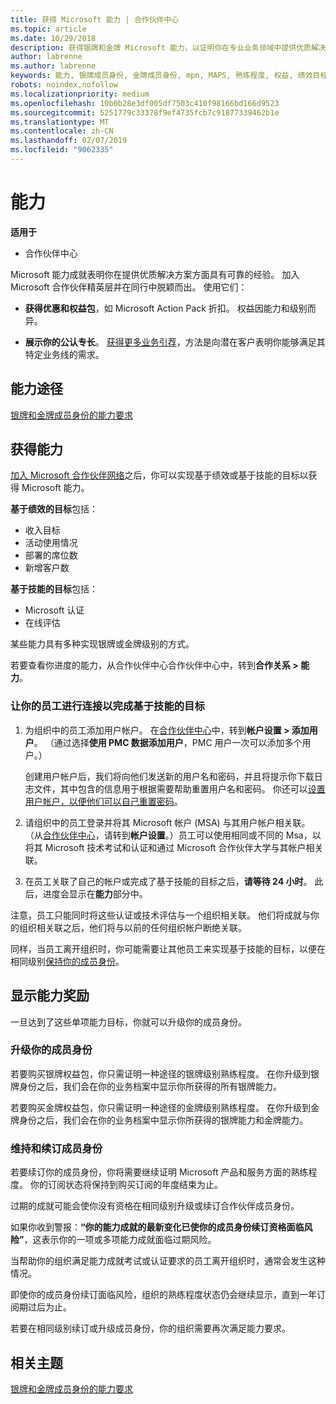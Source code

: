 ```yaml
---
title: 获得 Microsoft 能力 | 合作伙伴中心
ms.topic: article
ms.date: 10/29/2018
description: 获得银牌和金牌 Microsoft 能力，以证明你在专业业务领域中提供优质解决方案方面拥有公认的专长
author: labrenne
ms.author: labrenne
keywords: 能力, 银牌成员身份, 金牌成员身份, mpn, MAPS, 熟练程度, 权益, 绩效目标, 技能目标
robots: noindex,nofollow
ms.localizationpriority: medium
ms.openlocfilehash: 10b0b28e3df005df7503c410f98166bd166d9523
ms.sourcegitcommit: 5251779c33378f9ef4735fcb7c91877339462b1e
ms.translationtype: MT
ms.contentlocale: zh-CN
ms.lasthandoff: 02/07/2019
ms.locfileid: "9062335"
---
```

<!--
•   FWLink https://go.microsoft.com/fwlink/?linkid=851080 : top of page
•   FWLink https://go.microsoft.com/fwlink/?linkid=851281: top of page (duplicate)
•   FWLink https://go.microsoft.com/fwlink/?linkid=851079: Competencies (#attainment_paths)
•   FWLink https://go.microsoft.com/fwlink/?linkid=851081: Maintain and renew membership (#maintain_membership)
•   FWLink https://go.microsoft.com/fwlink/?linkid=851082: Get your employees connected to complete skill-based goals (#associating_achievements)
•   FWLink https://go.microsoft.com/fwlink/?linkid=851083 : Achievement overrides (#achievement_override)
•   FWLink: https://go.microsoft.com/fwlink/?linkid=851236: UI link, goes to the place where you import new users. Temporarily points to the Partner Center homepage.
•   FWLink: https://go.microsoft.com/fwlink/?linkid=851607 :Will go to the docs page for Silver/Gold competency achievements. Currently goes to https://partnercenter.microsoft.com/partner/cloud-solution-provider 

 -->

# <a name="competencies"></a>能力

**适用于**
-  合作伙伴中心

Microsoft 能力成就表明你在提供优质解决方案方面具有可靠的经验。 加入 Microsoft 合作伙伴精英层并在同行中脱颖而出。 使用它们： 

*  **获得优惠和权益包**，如 Microsoft Action Pack 折扣。 权益因能力和级别而异。 

*  **展示你的公认专长**。 [获得更多业务引荐](referrals.md)，方法是向潜在客户表明你能够满足其特定业务线的需求。

## <a href="" id="attainment_paths"></a>能力途径

[银牌和金牌成员身份的能力要求](learn-about-competencies.md)

## <a name="earn-competencies"></a>获得能力

[加入 Microsoft 合作伙伴网络](mpn-overview.md)之后，你可以实现基于绩效或基于技能的目标以获得 Microsoft 能力。 

**基于绩效的目标**包括： 
* 收入目标
* 活动使用情况
* 部署的席位数
* 新增客户数

**基于技能的目标**包括： 
* Microsoft 认证
* 在线评估 

某些能力具有多种实现银牌或金牌级别的方式。

若要查看你进度的能力，从合作伙伴中心合作伙伴中心中，转到**合作关系 > 能力**。 

### <a href="" id="associating_achievements"></a>让你的员工进行连接以完成基于技能的目标

1.  为组织中的员工添加用户帐户。 在[合作伙伴中心](http://partnercenter.microsoft.com)中，转到**帐户设置 > 添加用户**。 （通过选择**使用 PMC 数据添加用户**，PMC 用户一次可以添加多个用户。）

    创建用户帐户后，我们将向他们发送新的用户名和密码，并且将提示你下载日志文件，其中包含的信息用于根据需要帮助重置用户名和密码。 你还可以[设置用户帐户，以便他们可以自己重置密码](https://docs.microsoft.com/en-us/azure/active-directory/active-directory-passwords-getting-started)。

2. 请组织中的员工登录并将其 Microsoft 帐户 (MSA) 与其用户帐户相关联。 （从[合作伙伴中心](http://partnercenter.microsoft.com)，请转到**帐户设置**。）员工可以使用相同或不同的 Msa，以将其 Microsoft 技术考试和认证和通过 Microsoft 合作伙伴大学与其帐户相关联。

3.  在员工关联了自己的帐户或完成了基于技能的目标之后，**请等待 24 小时**。 此后，进度会显示在**能力**部分中。

注意，员工只能同时将这些认证或技术评估与一个组织相关联。 他们将成就与你的组织相关联之后，他们将与以前的任何组织帐户断绝关联。

同样，当员工离开组织时，你可能需要让其他员工来实现基于技能的目标，以便在相同级别[保持你的成员身份](#maintaining_membership)。

## <a name="display-your-competency-awards"></a>显示能力奖励

一旦达到了这些单项能力目标，你就可以升级你的成员身份。

### <a name="upgrade-your-membership"></a>升级你的成员身份

若要购买银牌权益包，你只需证明一种途径的银牌级别熟练程度。 在你升级到银牌身份之后，我们会在你的业务档案中显示你所获得的所有银牌能力。 

若要购买金牌权益包，你只需证明一种途径的金牌级别熟练程度。 在你升级到金牌身份之后，我们会在你的业务档案中显示你所获得的银牌能力和金牌能力。 

### <a href="" id="maintain_membership"></a>维持和续订成员身份

若要续订你的成员身份，你将需要继续证明 Microsoft 产品和服务方面的熟练程度。 你的订阅状态将保持到购买订阅的年度结束为止。

过期的成就可能会使你没有资格在相同级别升级或续订合作伙伴成员身份。 

如果你收到警报：**“你的能力成就的最新变化已使你的成员身份续订资格面临风险”**，这表示你的一项或多项能力成就面临过期风险。 

当帮助你的组织满足能力成就考试或认证要求的员工离开组织时，通常会发生这种情况。 

即使你的成员身份续订面临风险，组织的熟练程度状态仍会继续显示，直到一年订阅期过后为止。

若要在相同级别续订或升级成员身份，你的组织需要再次满足能力要求。

## <a name="related-topics"></a>相关主题

[银牌和金牌成员身份的能力要求](learn-about-competencies.md)